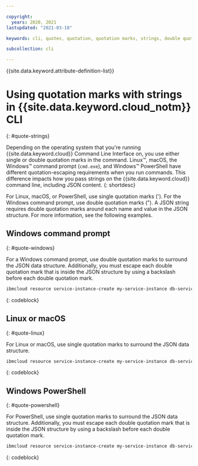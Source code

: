 ```yaml
---

copyright:
  years: 2020, 2021
lastupdated: "2021-03-18"

keywords: cli, quotes, quotation, quotation marks, strings, double quotation mark, single quotation mark, double quote, single quote, json, string

subcollection: cli

---
```


{{site.data.keyword.attribute-definition-list}}

# Using quotation marks with strings in {{site.data.keyword.cloud_notm}} CLI
{: #quote-strings}

Depending on the operating system that you're running {{site.data.keyword.cloud}} Command Line Interface on, you use either single or double quotation marks in the command. Linux&trade;, macOS, the Windows&trade; command prompt (`cmd.exe`), and Windows&trade; PowerShell have different quotation-escaping requirements when you run commands. This difference impacts how you pass strings on the {{site.data.keyword.cloud}} command line, including JSON content.
{: shortdesc}

For Linux, macOS, or PowerShell, use single quotation marks ('). For the Windows command prompt, use double quotation marks ("). A JSON string requires double quotation marks around each name and value in the JSON structure. For more information, see the following examples.

## Windows command prompt
{: #quote-windows}

For a Windows command prompt, use double quotation marks to surround the JSON data structure. Additionally, you must escape each double quotation mark that is inside the JSON structure by using a backslash before each double quotation mark.

```bash
ibmcloud resource service-instance-create my-service-instance db-service lite us-south -p "{\"units\":1}"
```
{: codeblock}

## Linux or macOS
{: #quote-linux}

For Linux or macOS, use single quotation marks to surround the JSON data structure.

```bash
ibmcloud resource service-instance-create my-service-instance db-service lite us-south -p '{"units":1}'
```
{: codeblock}

## Windows PowerShell
{: #quote-powershell}

For PowerShell, use single quotation marks to surround the JSON data structure. Additionally, you must escape each double quotation mark that is inside the JSON structure by using a backslash before each double quotation mark.

``` bash
ibmcloud resource service-instance-create my-service-instance db-service lite us-south -p '{\"units\":1}'
```
{: codeblock}
